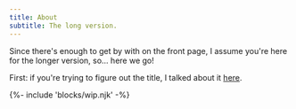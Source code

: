 ```yaml
---
title: About
subtitle: The long version.
---
```


Since there's enough to get by with on the front page, I assume you're here for the longer version, so… here we go!

First: if you're trying to figure out the title, I talked about it [here](https://v5.chriskrycho.com/journal/relaunch!/#1-new-site-title).

{%- include 'blocks/wip.njk' -%}
